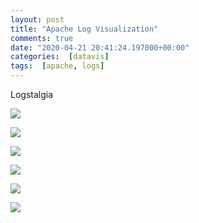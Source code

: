 ```yaml
---
layout: post
title: "Apache Log Visualization"
comments: true
date: "2020-04-21 20:41:24.197000+00:00"
categories:  [datavis]
tags:  [apache, logs]
---
```





Logstalgia


[![](http://img.youtube.com/vi/YlZIp9xDl3U/0.jpg)](http://www.youtube.com/watch?v=YlZIp9xDl3U)

[![](http://img.youtube.com/vi/HeWfkPeDQbY/0.jpg)](http://www.youtube.com/watch?v=HeWfkPeDQbY)

[![](http://img.youtube.com/vi/9DaHSlTgPY4/0.jpg)](http://www.youtube.com/watch?v=9DaHSlTgPY4)

[![](http://img.youtube.com/vi/_R-dm62NZ5E/0.jpg)](http://www.youtube.com/watch?v=_R-dm62NZ5E)

[![](http://img.youtube.com/vi/Hb63sZpGizc/0.jpg)](http://www.youtube.com/watch?v=Hb63sZpGizc)

[![](http://img.youtube.com/vi/Ho8nVKs6B5E/0.jpg)](http://www.youtube.com/watch?v=Ho8nVKs6B5E)
